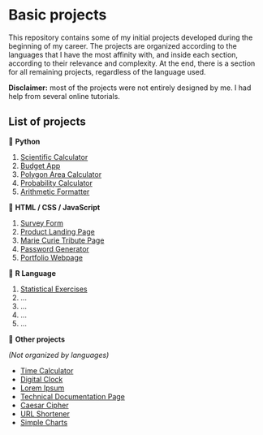 # Basic projects

This repository contains some of my initial projects developed during the beginning of my career. The projects are organized according to the languages that I have the most affinity with, and inside each section, according to their relevance and complexity. At the end, there is a section for all remaining projects, regardless of the language used.

**Disclaimer:** most of the projects were not entirely designed by me. I had help from several online tutorials.

## List of projects

:small_blue_diamond: **Python**
1. [Scientific Calculator](https://github.com/math-reis/basic-projects/tree/main/scientific-calculator)
2. [Budget App](https://github.com/math-reis/basic-projects/tree/main/budget-app)
3. [Polygon Area Calculator](https://github.com/math-reis/basic-projects/tree/main/polygon-area-calculator) 
4. [Probability Calculator](https://github.com/math-reis/basic-projects/tree/main/probability-calculator) 
5. [Arithmetic Formatter](https://github.com/math-reis/basic-projects/tree/main/arithmetic-formatter)

:small_blue_diamond: **HTML / CSS / JavaScript**
1. [Survey Form](https://github.com/math-reis/basic-projects/tree/main/survey-form)
2. [Product Landing Page](https://github.com/math-reis/basic-projects/tree/main/product-landing-page)
3. [Marie Curie Tribute Page](https://github.com/math-reis/basic-projects/tree/main/marie-curie-tribute-page)
4. [Password Generator](https://github.com/math-reis/basic-projects/tree/main/password-generator)
5. [Portfolio Webpage](https://github.com/math-reis/basic-projects/tree/main/portfolio-webpage)

:small_blue_diamond: **R Language**
1. [Statistical Exercises](https://github.com/math-reis/basic-projects/tree/main/statistical-exercises)
2. ...
3. ...
4. ...
5. ...

:small_orange_diamond: **Other projects** 

*(Not organized by languages)*

* [Time Calculator](https://github.com/math-reis/basic-projects/tree/main/time-calculator)
* [Digital Clock](https://github.com/math-reis/basic-projects/tree/main/digital-clock)
* [Lorem Ipsum](https://github.com/math-reis/basic-projects/tree/main/lorem-ipsum)
* [Technical Documentation Page](https://github.com/math-reis/basic-projects/tree/main/technical-documentation-page)
* [Caesar Cipher](https://github.com/math-reis/basic-projects/tree/main/caesar-cipher)
* [URL Shortener](https://github.com/math-reis/basic-projects/tree/main/URL-shortener)
* [Simple Charts](https://github.com/math-reis/basic-projects/tree/main/simple-charts)
